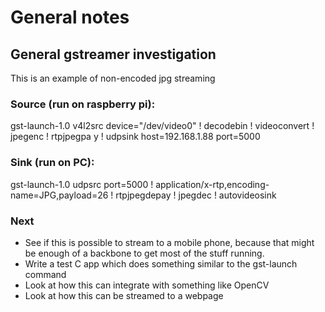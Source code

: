 
# General notes

## General gstreamer investigation
This is an example of non-encoded jpg streaming

### Source (run on raspberry pi): 

gst-launch-1.0 v4l2src device="/dev/video0" ! decodebin ! videoconvert ! jpegenc ! rtpjpegpa y ! udpsink host=192.168.1.88 port=5000

### Sink (run on PC):

gst-launch-1.0 udpsrc port=5000 ! application/x-rtp,encoding-name=JPG,payload=26 ! rtpjpegdepay ! jpegdec ! autovideosink

### Next

* See if this is possible to stream to a mobile phone, because that might be enough of a backbone to get most of the stuff running.
* Write a test C app which does something similar to the gst-launch command
* Look at how this can integrate with something like OpenCV
* Look at how this can be streamed to a webpage
